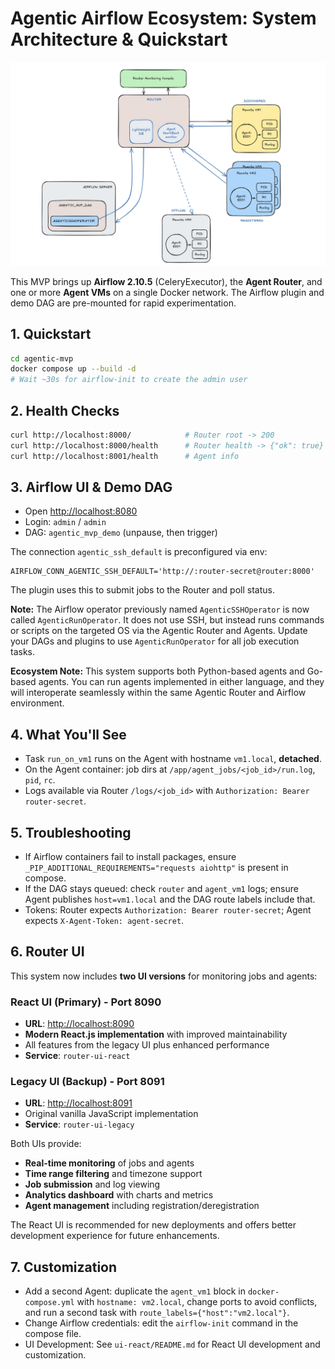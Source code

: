 
# Agentic Airflow Ecosystem: System Architecture & Quickstart

![System Architecture](architecture.jpg)

This MVP brings up **Airflow 2.10.5** (CeleryExecutor), the **Agent Router**, and one or more **Agent VMs** on a single Docker network. The Airflow plugin and demo DAG are pre-mounted for rapid experimentation.


## 1. Quickstart

```bash
cd agentic-mvp
docker compose up --build -d
# Wait ~30s for airflow-init to create the admin user
```


## 2. Health Checks

```bash
curl http://localhost:8000/            # Router root -> 200
curl http://localhost:8000/health      # Router health -> {"ok": true}
curl http://localhost:8001/health      # Agent info
```


## 3. Airflow UI & Demo DAG

- Open [http://localhost:8080](http://localhost:8080)
- Login: `admin` / `admin`
- DAG: `agentic_mvp_demo` (unpause, then trigger)


The connection `agentic_ssh_default` is preconfigured via env:

```
AIRFLOW_CONN_AGENTIC_SSH_DEFAULT='http://:router-secret@router:8000'
```
The plugin uses this to submit jobs to the Router and poll status.


**Note:** The Airflow operator previously named `AgenticSSHOperator` is now called `AgenticRunOperator`. It does not use SSH, but instead runs commands or scripts on the targeted OS via the Agentic Router and Agents. Update your DAGs and plugins to use `AgenticRunOperator` for all job execution tasks.

**Ecosystem Note:** This system supports both Python-based agents and Go-based agents. You can run agents implemented in either language, and they will interoperate seamlessly within the same Agentic Router and Airflow environment.


## 4. What You'll See

- Task `run_on_vm1` runs on the Agent with hostname `vm1.local`, **detached**.
- On the Agent container: job dirs at `/app/agent_jobs/<job_id>/run.log`, `pid`, `rc`.
- Logs available via Router `/logs/<job_id>` with `Authorization: Bearer router-secret`.


## 5. Troubleshooting

- If Airflow containers fail to install packages, ensure `_PIP_ADDITIONAL_REQUIREMENTS="requests aiohttp"` is present in compose.
- If the DAG stays queued: check `router` and `agent_vm1` logs; ensure Agent publishes `host=vm1.local` and the DAG route labels include that.
- Tokens: Router expects `Authorization: Bearer router-secret`; Agent expects `X-Agent-Token: agent-secret`.


## 6. Router UI

This system now includes **two UI versions** for monitoring jobs and agents:

### React UI (Primary) - Port 8090
- **URL**: [http://localhost:8090](http://localhost:8090)  
- **Modern React.js implementation** with improved maintainability
- All features from the legacy UI plus enhanced performance
- **Service**: `router-ui-react`

### Legacy UI (Backup) - Port 8091  
- **URL**: [http://localhost:8091](http://localhost:8091)
- Original vanilla JavaScript implementation  
- **Service**: `router-ui-legacy`

Both UIs provide:
- **Real-time monitoring** of jobs and agents
- **Time range filtering** and timezone support
- **Job submission** and log viewing
- **Analytics dashboard** with charts and metrics
- **Agent management** including registration/deregistration

The React UI is recommended for new deployments and offers better development experience for future enhancements.

## 7. Customization

- Add a second Agent: duplicate the `agent_vm1` block in `docker-compose.yml` with `hostname: vm2.local`, change ports to avoid conflicts, and run a second task with `route_labels={"host":"vm2.local"}`.
- Change Airflow credentials: edit the `airflow-init` command in the compose file.
- UI Development: See `ui-react/README.md` for React UI development and customization.
